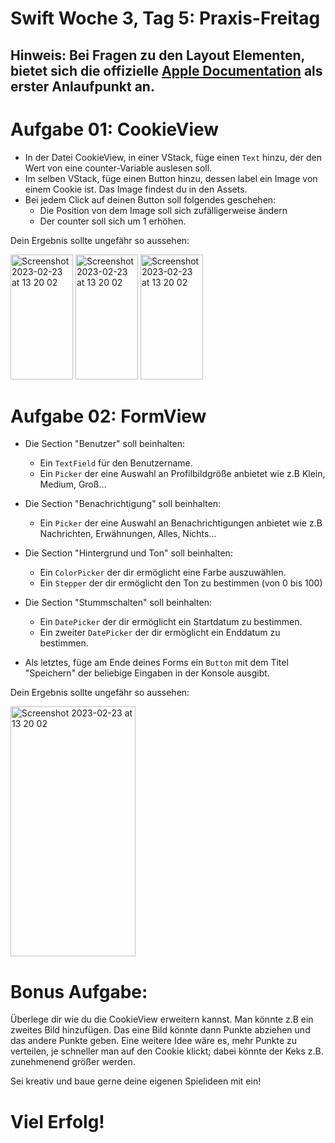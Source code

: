 #  Swift Woche 3, Tag 5: Praxis-Freitag
 
 ## Hinweis: Bei Fragen zu den Layout Elementen, bietet sich die offizielle [Apple Documentation](https://developer.apple.com/documentation/swiftui) als erster Anlaufpunkt an.


# Aufgabe 01: CookieView

 - In der Datei CookieView, in einer VStack, füge einen `Text` hinzu, der den Wert von eine counter-Variable auslesen soll.
 - Im selben VStack, füge einen Button hinzu, dessen label ein Image von einem Cookie ist. Das Image findest du in den Assets.
 - Bei jedem Click auf deinen Button soll folgendes geschehen:
    - Die Position von dem Image soll sich zufälligerweise ändern
    -  Der counter soll sich um 1 erhöhen.
    
Dein Ergebnis sollte ungefähr so aussehen:

<p float="left">
  <img width="100" height="200" alt="Screenshot 2023-02-23 at 13 20 02" src="https://user-images.githubusercontent.com/74922712/222419201-f93f79cf-6cc9-4b1e-9894-bda59a5df403.png">
  <img width="100" height="200" alt="Screenshot 2023-02-23 at 13 20 02" src="https://user-images.githubusercontent.com/74922712/222419633-34fdbd2e-68e9-4697-964a-79231e48b665.png">
  <img width="100" height="200" alt="Screenshot 2023-02-23 at 13 20 02" src="https://user-images.githubusercontent.com/74922712/222419860-d55f2685-b33e-47b4-ac2a-fa64e0647567.png">
</p>


# Aufgabe 02: FormView
 - Die Section "Benutzer" soll beinhalten:
    - Ein `TextField` für den Benutzername.
    - Ein `Picker` der eine Auswahl an Profilbildgröße anbietet wie z.B Klein, Medium, Groß...
    
 - Die Section "Benachrichtigung" soll beinhalten:
    - Ein `Picker` der eine Auswahl an Benachrichtigungen anbietet wie z.B Nachrichten, Erwähnungen, Alles, Nichts...

 - Die Section "Hintergrund und Ton" soll beinhalten:
    - Ein `ColorPicker` der dir ermöglicht eine Farbe auszuwählen.
    - Ein `Stepper` der dir ermöglicht den Ton zu bestimmen (von 0 bis 100)
    
 - Die Section "Stummschalten" soll beinhalten:
    - Ein `DatePicker` der dir ermöglicht ein Startdatum zu bestimmen.
    - Ein zweiter `DatePicker` der dir ermöglicht ein Enddatum zu bestimmen.

 - Als letztes, füge am Ende deines Forms ein `Button` mit dem Titel "Speichern" der beliebige Eingaben in der Konsole ausgibt.
    
Dein Ergebnis sollte ungefähr so aussehen:

<img width="200" height="400" alt="Screenshot 2023-02-23 at 13 20 02" src="https://user-images.githubusercontent.com/74922712/222420372-732ff8eb-c2ff-463e-8663-0db2a48111f4.png">

# Bonus Aufgabe:

Überlege dir wie du die CookieView erweitern kannst. Man könnte z.B ein zweites Bild hinzufügen. Das eine Bild könnte dann Punkte abziehen und das andere Punkte geben. Eine weitere Idee wäre es, mehr Punkte zu verteilen, je schneller man auf den Cookie klickt; dabei könnte der Keks z.B. zunehmenend größer werden. 

Sei kreativ und baue gerne deine eigenen Spielideen mit ein!


#                                   Viel Erfolg!
